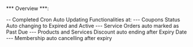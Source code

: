 *** Overview ***: 

-- Completed Cron Auto Updating Functionalities at:
--- Coupons Status Auto changing to Expired and Active
--- Service Orders auto marked as Past Due
--- Products and Services Discount auto ending after Expiry Date
--- Membership auto cancelling after expiry